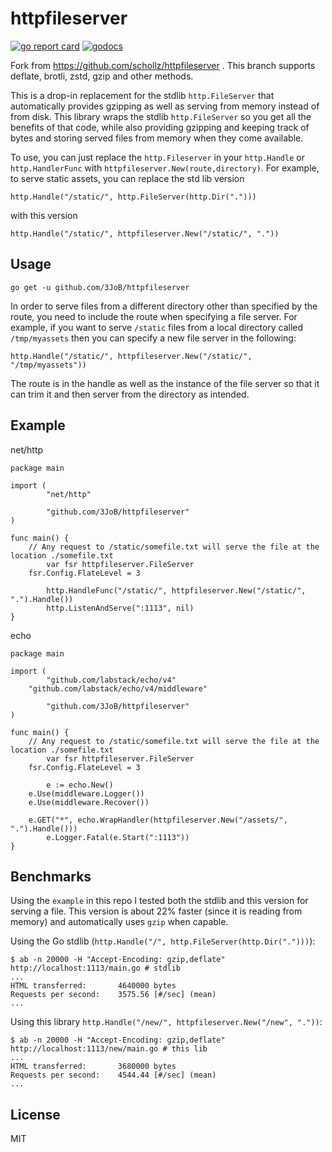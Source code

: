 # httpfileserver

[![go report card](https://goreportcard.com/badge/github.com/3JoB/httpfileserver)](https://goreportcard.com/report/github.com/3JoB/httpfileserver) 
[![godocs](https://godoc.org/github.com/3JoB/httpfileserver?status.svg)](https://godoc.org/github.com/3JoB/httpfileserver) 


Fork from https://github.com/schollz/httpfileserver . This branch supports deflate, brotli, zstd, gzip and other methods.



This is a drop-in replacement for the stdlib `http.FileServer` that automatically provides gzipping as well as serving from memory instead of from disk. This library wraps the stdlib `http.FileServer` so you get all the benefits of that code, while also providing gzipping and keeping track of bytes and storing served files from memory when they come available.

To use, you can just replace the `http.Fileserver` in your `http.Handle` or `http.HandlerFunc` with `httpfileserver.New(route,directory)`. For example, to serve static assets, you can replace the std lib version

	http.Handle("/static/", http.FileServer(http.Dir(".")))

with this version

	http.Handle("/static/", httpfileserver.New("/static/", "."))

## Usage

```
go get -u github.com/3JoB/httpfileserver
```

In order to serve files from a different directory other than specified by the route, you need to include the route when specifying a file server. For example, if you want to serve `/static` files from a local directory called `/tmp/myassets` then you can specify a new file server in the following:

	http.Handle("/static/", httpfileserver.New("/static/", "/tmp/myassets"))

The route is in the handle as well as the instance of the file server so that it can trim it and then server from the directory as intended.

## Example


net/http

```golang
package main

import (
        "net/http"

        "github.com/3JoB/httpfileserver"
)

func main() {
	// Any request to /static/somefile.txt will serve the file at the location ./somefile.txt
        var fsr httpfileserver.FileServer
	fsr.Config.FlateLevel = 3

        http.HandleFunc("/static/", httpfileserver.New("/static/", ".").Handle())
        http.ListenAndServe(":1113", nil)
}
```

echo

```golang
package main

import (
        "github.com/labstack/echo/v4"
	"github.com/labstack/echo/v4/middleware"

        "github.com/3JoB/httpfileserver"
)

func main() {
	// Any request to /static/somefile.txt will serve the file at the location ./somefile.txt
        var fsr httpfileserver.FileServer
	fsr.Config.FlateLevel = 3

        e := echo.New()
	e.Use(middleware.Logger())
	e.Use(middleware.Recover())

	e.GET("*", echo.WrapHandler(httpfileserver.New("/assets/", ".").Handle()))
        e.Logger.Fatal(e.Start(":1113"))
}
```

## Benchmarks

Using the `example` in this repo I tested both the stdlib and this version for serving a file. This version is about 22% faster (since it is reading from memory) and automatically uses `gzip` when capable.

Using the Go stdlib (`http.Handle("/", http.FileServer(http.Dir(".")))`):

```
$ ab -n 20000 -H "Accept-Encoding: gzip,deflate" http://localhost:1113/main.go # stdlib
...
HTML transferred:       4640000 bytes
Requests per second:    3575.56 [#/sec] (mean)
...
```

Using this library `http.Handle("/new/", httpfileserver.New("/new", "."))`:

```
$ ab -n 20000 -H "Accept-Encoding: gzip,deflate" http://localhost:1113/new/main.go # this lib
...
HTML transferred:       3680000 bytes
Requests per second:    4544.44 [#/sec] (mean)
...
```

## License

MIT
